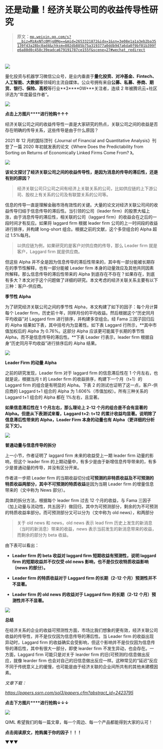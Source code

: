 # 还是动量！经济关联公司的收益传导性研究

> 原文：[`mp.weixin.qq.com/s?__biz=MzAxNTc0Mjg0Mg==&mid=2653321872&idx=1&sn=3e08e1a1a3eb2ba35139f43a28bc0ad4&chksm=802db885b75a319377a0ddb947a6da0f9bf01b399fe6a80d0c458c39eadca679191787ce155f&scene=27#wechat_redirect`](http://mp.weixin.qq.com/s?__biz=MzAxNTc0Mjg0Mg==&mid=2653321872&idx=1&sn=3e08e1a1a3eb2ba35139f43a28bc0ad4&chksm=802db885b75a319377a0ddb947a6da0f9bf01b399fe6a80d0c458c39eadca679191787ce155f&scene=27#wechat_redirect)

# 

![](img/817c601fc026ccfe2ee840069c1e016b.png)

量化投资与机器学习微信公众号，是业内垂直于**量化投资、对冲基金、Fintech、人工智能、大数据**等领域的主流自媒体。公众号拥有来自**公募、私募、券商、期货、银行、保险、高校**等行业**3****0W+**关注者，连续 2 年被腾讯云+社区评选为“年度最佳作者”。

![](http://mp.weixin.qq.com/s?__biz=MzAxNTc0Mjg0Mg==&mid=2653321796&idx=1&sn=84f3845ae9a5109988e01f5188e6f0cf&chksm=802db851b75a3147b7d86f2d18171215f71fb490b2d9d585348a805c7a796ee8b0a1923ba3aa&scene=21#wechat_redirect)

**点击上方图片****进行抢购↑↑↑**

经济关联公司之间的收益传导性一直是大家研究的热点，关联公司之间的收益是否存在明确的传导关系，这些传导是由于什么原因？

2021 年 12 月的国际顶刊《Journal of Financial and Quantitative Analysis》刊登了一篇 2020 年初就发表的论文《Where Does the Predictability from Sorting on Returns of Economically Linked Firms Come From? 》。

![](img/71d4fd805605632f48ad53f190fe273a.png)

**该论文探讨了经济关联公司之间的收益传导性，是因为消息的传导的滞后性，还是有别的原因？**

> 经济关联公司只公司之间有经济上关联关系的公司，比如供应链的上下游公司、股权上有关系的公司及有联盟关系的公司等。

信息的传导一直是理解金融市场有效性的关键。大量的论文对经济关联公司间的收益传导归结于信息传导的滞后性。当引领的公司（leader firm）的股票大幅上涨，由于消息传导的滞后性，相关联的公司（laggard firm）的收益会在之后的一段时间才有反应。如果将 laggard firm 根据 leader firm 公司的上一时间段的收益进行排序，并构建 long-short 组合。根据之前的文献，这个多空组合的 Alpha 超过 1.5%每月。

> 以供应链为例，如果研究的是客户对供应商的传导，那么 Leader firm 就是客户，Laggard firm 就是供应商。

但这些 Alpha 并不全是因为信息传导的滞后性带来的，其中有一部分能被长期存在的季节性解释，也有一部分能被 Leader firm 本身的动量效应及其他共同因素所解释。那么信息传导的滞后性带来的 Alpha 到底存在不存在？如果存在，到底有多大？本文对于这个问题做了详细的研究。本文考虑的经济关联关系主要有以下三种：客户-供应商。  

**季节性 Alpha**

为了研究经济关联公司之间的季节性 Alpha，本文构建了如下的因子：每个月计算每个 Leader firm，历史前十年，同样月份的平均收益。然后根据这个“历史同月平均收益”对 Laggard firm 进行排序，并构建多空组合。经 Fama 三因子回归后的 Alpha 结果如下表，其中括号内为显著性。如下表 Laggard 行所示，**其中市值加权后的 Alpha 为 0.76%。这部分 Alpha 应该更可能属于长期的季节性 Alpha，而不是信息传导的滞后性。**下表 Leader 行表示，leader firm 根据自身“历史同月平均收益”进行排序后的 Alpha 结果。

![](img/446d0a89d51b47eca10cb169af346c5e.png)

**Leader Firm 的动量 Alpha**

之前的研究发现，Leader firm 对于 laggard firm 的信息滞后性在 1 个月左右，也就是说，根据当月 t 的 Leader firm 的收益排序，构建下一个月（t+1）的 Laggard firm 的组合是有明显的 Alpha。下表 2 的测试也证明了这一点，客户-供应商的 Laggard t+1 组合的 Alpha 为 1.606%（市值加权）。所有三种关系的 Laggard t+1 组合的 Alpha 都在 1%左右，且显著。

**如果信息滞后性在 1 个月左右，那么理论上 2-12 个月的组合是不会有显著的 Alpha。但是从下表测试来看，Laggard t+2: t+12 的累计收益均显著。说明除了信息滞后性带来的 Alpha，Leader Firm 本身的动量也有 Alpha（更详细的分析见下文）。**

![](img/13d807518d5c3a2fdf481ef62eafebe1.png)

**普通动量与信息传导的拆分**

上一小节，作者证明了 laggard firm 未来的收益受上一期 leader firm 动量的影响，但这个 leader firm 的上期动量中，有多少是由于新增信息传导带来的，有多少是普通动量的传导，并没有区分开来。

作者进一步把 Leader firm 的当期收益切分成**可预测的非特质收益及不可预测的特质收益两部分，其中不可预测的特质收益**是因为当期 Leader firm 的增量信息带来的（文中称为 News 部分）。

具体的拆分方法，根据每个 leader firm 过去 12 个月的收益，与 Fama 三因子（加上动量与流动性，共五因子）做回归，其中为可预测部分，剩余的为不可预测的特质收益率部分。而可预测部分又可以分为（文中称为 old news），和两部分

> 关于 old news 和 news，old news 表示 lead firm 历史上发生的新消息（当时的新消息）带来的收益，news 表示当前发生的新消息带来的收益，而剩余的部分为 beta 收益。

由下表可以看出：

*   **Leader firm 的 beta 收益对 laggard firm 短期收益有预测性，说明 laggard firm 的短期收益并不仅仅受 old news 影响，也不是仅仅收特质收益影响（news 的部分）。**

*   **Leader firm 的特质收益对于 Laggard firm 的长期（2-12 个月）预测性并不不显著。**

*   **Leader firm 的 old news 的收益对于 Laggard firm 的长期（2-12 个月）预测性并不不显著。**

![](img/5b674aa3a227a4ef2b37cdb6b6f90e47.png)

**总结**

在经济关系的企业的收益可预测性方面，市场比我们想象的更有效，经济关联公司收益的传导性，并不是仅仅因为信息传导的滞后性。当 Leader firm 的收益出现异动时，Laggard firm 的收益确实会受影响，但这个影响并不是仅仅因为信息传导的滞后性，其中有很大一部分，即使 learder firm 不发生异动，也会存在。一方面，Laggard firm 可能只是对关于 learder firm 的旧(可预测的)信息做出反应，就像 learder firm 也会对自己的旧信息做出反应一样。这种常见的“延迟”反应不同于传统意义上的缓慢，也可能是由于经济关联的企业间所共有的其他未建模因素。

*文章下载：*

*https://papers.ssrn.com/sol3/papers.cfm?abstract_id=2423795*

**点击下方图片****进行抢购↓↓↓**

![](http://mp.weixin.qq.com/s?__biz=MzAxNTc0Mjg0Mg==&mid=2653321796&idx=1&sn=84f3845ae9a5109988e01f5188e6f0cf&chksm=802db851b75a3147b7d86f2d18171215f71fb490b2d9d585348a805c7a796ee8b0a1923ba3aa&scene=21#wechat_redirect)

QIML 希望我们的每一篇文章，每一个周边、每一个产品都能得到大家的认可！

**点击阅读原文，抢购属于你的因子！！！**

▼▼▼